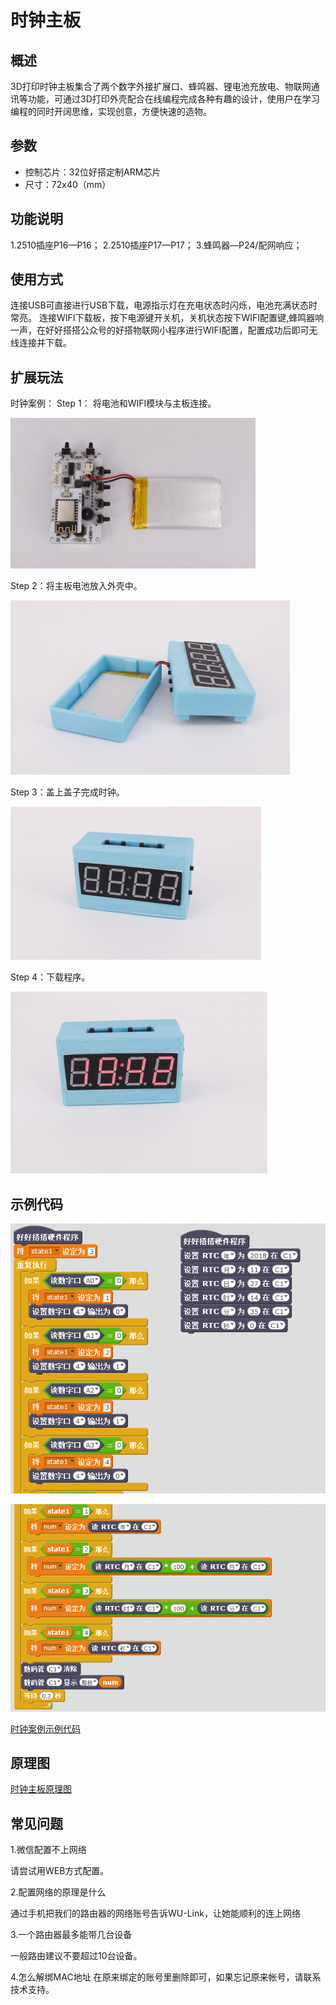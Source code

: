# 时钟主板

## 概述

3D打印时钟主板集合了两个数字外接扩展口、蜂鸣器、锂电池充放电、物联网通讯等功能，可通过3D打印外壳配合在线编程完成各种有趣的设计，使用户在学习编程的同时开阔思维，实现创意，方便快速的造物。

## 参数

* 控制芯片：32位好搭定制ARM芯片 
* 尺寸：72x40（mm）

## 功能说明

1.2510插座P16—P16； 2.2510插座P17—P17； 3.蜂鸣器—P24/配网响应；

## 使用方式

连接USB可直接进行USB下载，电源指示灯在充电状态时闪烁，电池充满状态时常亮。 连接WIFI下载板，按下电源键开关机，关机状态按下WIFI配置键,蜂鸣器响一声，在好好搭搭公众号的好搭物联网小程序进行WIFI配置，配置成功后即可无线连接并下载。

## 扩展玩法

时钟案例： Step 1： 将电池和WIFI模块与主板连接。

![](../.gitbook/assets/shizhong-1.png)

Step 2：将主板电池放入外壳中。

![](../.gitbook/assets/shizhong-2.png)

Step 3：盖上盖子完成时钟。

![](../.gitbook/assets/shizhong-3.png)

Step 4：下载程序。

![](../.gitbook/assets/shizhong-4.png)

## 示例代码

![](../.gitbook/assets/shizhong-5.png)

![](../.gitbook/assets/shizhong-6.png)

[时钟案例示例代码](http://www.haohaodada.com/show.php?id=1065991)

## 原理图

[时钟主板原理图](https://github.com/Haohaodada-official/docs/blob/master/3d-da-yin-tao-jian/pdf/时钟主板.pdf)

## 常见问题

1.微信配置不上网络

请尝试用WEB方式配置。

2.配置网络的原理是什么

通过手机把我们的路由器的网络账号告诉WU-Link，让她能顺利的连上网络

3.一个路由器最多能带几台设备

一般路由建议不要超过10台设备。

4.怎么解绑MAC地址 在原来绑定的账号里删除即可，如果忘记原来帐号，请联系技术支持。

